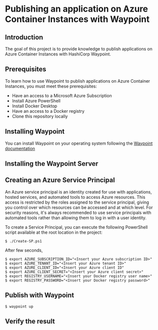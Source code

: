 # Publishing an application on Azure Container Instances with Waypoint

## Introduction

The goal of this project is to provide knowledge to publish applications on Azure Container Instances with HashiCorp Waypoint.

## Prerequisites

To learn how to use Waypoint to publish applications on Azure Container Instances, you must meet these prerequisites:

- Have an access to a Microsoft Azure Subscription
- Install Azure PowerShell
- Install Docker Desktop
- Have an access to a Docker registry
- Clone this repository locally

## Installing Waypoint

You can install Waypoint on your operating system following the [Waypoint documentation](https://developer.hashicorp.com/waypoint/downloads)

## Installing the Waypoint Server

## Creating an Azure Service Principal

An Azure service principal is an identity created for use with applications, hosted services, and automated tools to access Azure resources. This access is restricted by the roles assigned to the service principal, giving you control over which resources can be accessed and at which level. For security reasons, it's always recommended to use service principals with automated tools rather than allowing them to log in with a user identity.

To create a Service Principal, you can execute the following PowerShell script available at the root location in the project:

```console
$ ./Create-SP.ps1
```

After few seconds, 


```console
$ export AZURE_SUBSCRIPTION_ID="<Insert your Azure subscription ID>"
$ export AZURE_TENANT_ID="<Insert your Azure tenant ID>"
$ export AZURE_CLIENT_ID="<Insert your Azure client ID"
$ export AZURE_CLIENT_SECRET="<Insert your Azure client secret>"
$ export REGISTRY_USERNAME="<Insert your Docker registry user name>"
$ export REGISTRY_PASSWORD="<Insert your Docker registry password>"
```

## Publish with Waypoint

```console
$ waypoint up
```

## Verify the result
